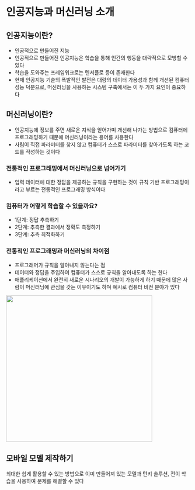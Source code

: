 # 인공지능과 머신러닝 소개

## 인공지능이란?
- 인공적으로 만들어진 지능
- 인공적으로 만들어진 인공지능은 학습을 통해 인간의 행동을 대략적으로 모방할 수 있다
- 학습을 도와주는 프레임워크로는 텐서플로 등이 존재한다
- 현재 인공지능 기술의 폭발적인 발전은 대량의 데이터 가용성과 함께 개선된 컴퓨터 성능 덕분으로, 머신러닝을 사용하는 시스템 구축에서는 이 두 가지 요인이 중요하다

## 머신러닝이란?
- 인공지능에 정보를 주면 새로운 지식을 얻어가며 개선해 나가는 방법으로 컴퓨터에 프로그래밍하기 때문에 머신러닝이라는 용어를 사용한다
- 사림이 직접 파라미터를 찾지 않고 컴퓨터가 스스로 파라미터를 찾아가도록 하는 코드를 작성하는 것이다

### 전통적인 프로그래밍에서 머신러닝으로 넘어가기
- 입력 데이터에 대한 정답을 제공하는 규칙을 구현하는 것이 규칙 기반 프로그래밍이라고 부르는 전통적인 프로그래밍 방식이다

### 컴퓨터가 어떻게 학습할 수 있을까요?

- 1단계: 정답 추측하기
- 2단계: 추측한 결과에서 정확도 측정하기
- 3단계: 추측 최적화하기

### 전통적인 프로그래밍과 머신러닝의 차이점
- 프로그래머가 규칙을 알아내지 않는다는 점
- 데이터와 정답을 주입하여 컴퓨터가 스스로 규칙을 알아내도록 하는 한다
- 애플리케이션에서 완전히 새로운 시나리오의 개발이 가능하게 하기 때문에 많은 사람이 머신러닝에 관심을 갖는 이유이기도 하며 예시로 컴퓨터 비전 분야가 있다

<img width="400" src="https://user-images.githubusercontent.com/50200481/218492547-52d52f2c-2d29-4962-b642-8bf84de988ad.png">

## 모바일 모델 제작하기
최대한 쉽게 활용할 수 있는 방법으로 이미 만들어져 있는 모델과 턴키 솔루션, 전이 학습을 사용하여 문제를 해결할 수 있다
